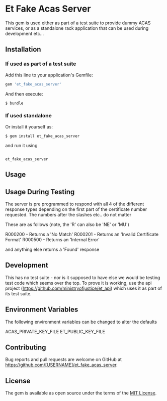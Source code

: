 # Et Fake Acas Server

This gem is used either as part of a test suite to provide dummy ACAS services, or as a standalone rack application that can
be used during development etc...

## Installation

### If used as part of a test suite

Add this line to your application's Gemfile:

```ruby
gem 'et_fake_acas_server'
```

And then execute:

    $ bundle

### If used standalone

Or install it yourself as:

    $ gem install et_fake_acas_server

and run it using

```

et_fake_acas_server

```
## Usage

## Usage During Testing

The server is pre programmed to respond with all 4 of the different response types depending on the first
part of the certificate number requested.  The numbers after the slashes etc.. do not matter

These are as follows (note, the 'R' can also be 'NE' or 'MU')

R000200 - Returns a 'No Match'
R000201 - Returns an 'Invalid Certificate Format'
R000500 - Returns an 'Internal Error'

and anything else returns a 'Found' response

## Development

This has no test suite - nor is it supposed to have else we would be testing test code which seems over the top.
To prove it is working, use the api project (https://github.com/ministryofjustice/et_api) which uses it as part of
its test suite.

## Environment Variables

The following environment variables can be changed to alter the defaults

ACAS_PRIVATE_KEY_FILE
ET_PUBLIC_KEY_FILE

## Contributing

Bug reports and pull requests are welcome on GitHub at https://github.com/[USERNAME]/et_fake_acas_server.

## License

The gem is available as open source under the terms of the [MIT License](https://opensource.org/licenses/MIT).
